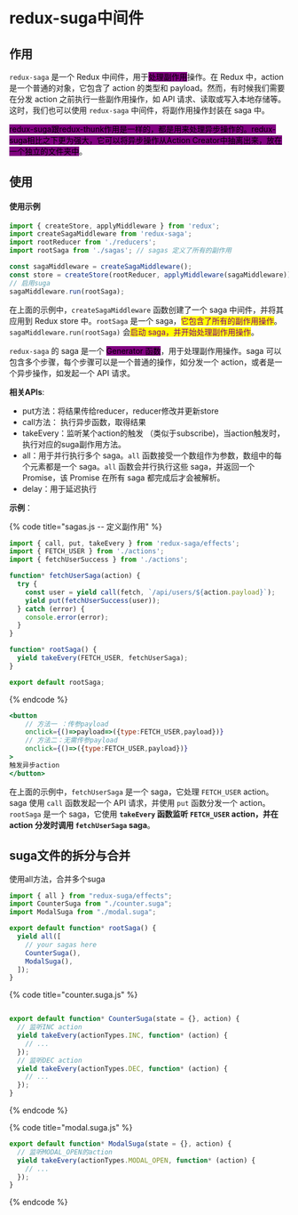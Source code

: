 # redux-suga中间件

## 作用

`redux-saga` 是一个 Redux 中间件，用于<mark style="background-color:purple;">处理副作用</mark>操作。在 Redux 中，action 是一个普通的对象，它包含了 action 的类型和 payload。然而，有时候我们需要在分发 action 之前执行一些副作用操作，如 API 请求、读取或写入本地存储等。这时，我们也可以使用 `redux-saga` 中间件，将副作用操作封装在 saga 中。

<mark style="background-color:purple;">redux-suga跟redux-thunk作用是一样的，都是用来处理异步操作的。redux-suga相比之下更为强大，它可以将异步操作从Action Creator中抽离出来，放在一个独立的文件夹中</mark>。

## 使用

#### 使用示例

```javascript
import { createStore, applyMiddleware } from 'redux';
import createSagaMiddleware from 'redux-saga';
import rootReducer from './reducers';
import rootSaga from './sagas'; // sagas 定义了所有的副作用

const sagaMiddleware = createSagaMiddleware();
const store = createStore(rootReducer, applyMiddleware(sagaMiddleware));
// 启用suga
sagaMiddleware.run(rootSaga);
```

在上面的示例中，`createSagaMiddleware` 函数创建了一个 saga 中间件，并将其应用到 Redux store 中。`rootSaga` 是一个 saga，<mark style="color:purple;">它包含了所有的副作用操作</mark>。`sagaMiddleware.run(rootSaga)` 会<mark style="color:purple;">启动 saga，并开始处理副作用操作</mark>。



`redux-saga` 的 saga 是一个 <mark style="background-color:purple;">Generator 函数</mark>，用于处理副作用操作。saga 可以包含多个步骤，每个步骤可以是一个普通的操作，如分发一个 action，或者是一个异步操作，如发起一个 API 请求。

**相关APIs**:

* put方法：将结果传给reducer，reducer修改并更新store
* call方法： 执行异步函数，取得结果
* takeEvery：监听某个action的触发 （类似于subscribe)，当action触发时，执行对应的suga副作用方法。
* all：用于并行执行多个 saga。`all` 函数接受一个数组作为参数，数组中的每个元素都是一个 saga。`all` 函数会并行执行这些 saga，并返回一个 Promise，该 Promise 在所有 saga 都完成后才会被解析。
* delay：用于延迟执行

**示例**：

{% code title="sagas.js -- 定义副作用" %}
```javascript
import { call, put, takeEvery } from 'redux-saga/effects';
import { FETCH_USER } from './actions';
import { fetchUserSuccess } from './actions';

function* fetchUserSaga(action) {
  try {
    const user = yield call(fetch, `/api/users/${action.payload}`);
    yield put(fetchUserSuccess(user));
  } catch (error) {
    console.error(error);
  }
}

function* rootSaga() {
  yield takeEvery(FETCH_USER, fetchUserSaga);
}

export default rootSaga;
```
{% endcode %}

```jsx
<button 
    // 方法一 ：传参payload
    onclick={()=>payload=>({type:FETCH_USER,payload})}
    // 方法二：无需传参payload
    onclick={()=>({type:FETCH_USER,payload})}
>
触发异步action
</button>
```

在上面的示例中，`fetchUserSaga` 是一个 saga，它处理 `FETCH_USER` action。saga 使用 `call` 函数发起一个 API 请求，并使用 `put` 函数分发一个 action。`rootSaga` 是一个 saga，它使用 **`takeEvery` 函数监听 `FETCH_USER` action，并在 action 分发时调用 `fetchUserSaga` saga**。



## suga文件的拆分与合并

使用all方法，合并多个suga

```javascript
import { all } from "redux-suga/effects";
import CounterSuga from "./counter.suga";
import ModalSuga from "./modal.suga";

export default function* rootSaga() {
  yield all([
    // your sagas here
    CounterSuga(),
    ModalSuga(),
  ]);
}
```

{% code title="counter.suga.js" %}
```javascript

export default function* CounterSuga(state = {}, action) {
  // 监听INC action
  yield takeEvery(actionTypes.INC, function* (action) {
    // ...
  });
  // 监听DEC action
  yield takeEvery(actionTypes.DEC, function* (action) {
    // ...
  });
}

```
{% endcode %}

{% code title="modal.suga.js" %}
```javascript
export default function* ModalSuga(state = {}, action) {
  // 监听MODAL_OPEN的action
  yield takeEvery(actionTypes.MODAL_OPEN, function* (action) {
    // ...
  });
}
```
{% endcode %}



